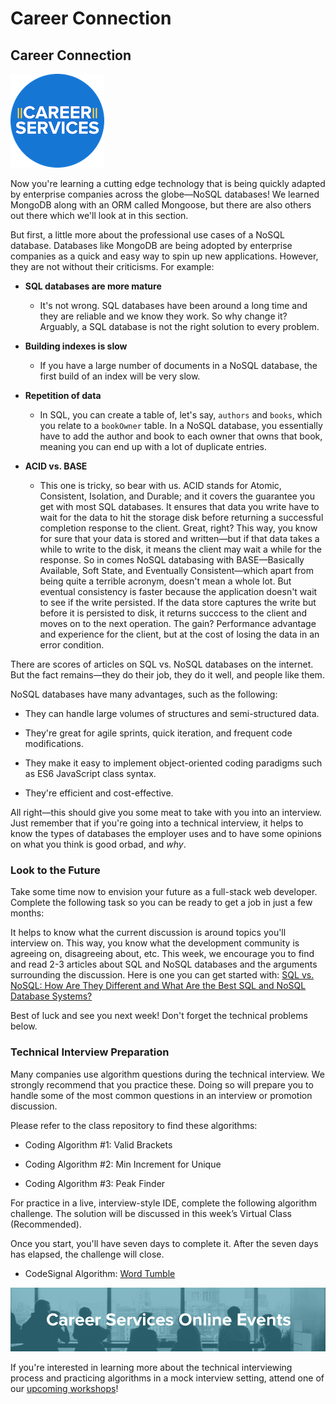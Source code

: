 # Career Connection

## Career Connection

![Career Services Logo](./assets/cs_logo.png#right)

Now you're learning a cutting edge technology that is being quickly adapted by enterprise companies across the globe&mdash;NoSQL databases! We learned MongoDB along with an ORM called Mongoose, but there are also others out there which we'll look at in this section.

But first, a little more about the professional use cases of a NoSQL database. Databases like MongoDB are being adopted by enterprise companies as a quick and easy way to spin up new applications. However, they are not without their criticisms. For example:

- **SQL databases are more mature**

  - It's not wrong. SQL databases have been around a long time and they are reliable and we know they work. So why change it? Arguably, a SQL database is not the right solution to every problem.

- **Building indexes is slow**

  - If you have a large number of documents in a NoSQL database, the first build of an index will be very slow.

- **Repetition of data**

  - In SQL, you can create a table of, let's say, `authors` and `books`, which you relate to a `bookOwner` table. In a NoSQL database, you essentially have to add the author and book to each owner that owns that book, meaning you can end up with a lot of duplicate entries.

- **ACID vs. BASE**
  - This one is tricky, so bear with us. ACID stands for Atomic, Consistent, Isolation, and Durable; and it covers the guarantee you get with most SQL databases. It ensures that data you write have to wait for the data to hit the storage disk before returning a successful completion response to the client. Great, right? This way, you know for sure that your data is stored and written&mdash;but if that data takes a while to write to the disk, it means the client may wait a while for the response. So in comes NoSQL databasing with BASE&mdash;Basically Available, Soft State, and Eventually Consistent&mdash;which apart from being quite a terrible acronym, doesn't mean a whole lot. But eventual consistency is faster because the application doesn't wait to see if the write persisted. If the data store captures the write but before it is persisted to disk, it returns succcess to the client and moves on to the next operation. The gain? Performance advantage and experience for the client, but at the cost of losing the data in an error condition.

There are scores of articles on SQL vs. NoSQL databases on the internet. But the fact remains&mdash;they do their job, they do it well, and people like them. 

NoSQL databases have many advantages, such as the following:

- They can handle large volumes of structures and semi-structured data.

- They're great for agile sprints, quick iteration, and frequent code modifications.

- They make it easy to implement object-oriented coding paradigms such as ES6 JavaScript class syntax.

- They're efficient and cost-effective.

All right&mdash;this should give you some meat to take with you into an interview. Just remember that if you're going into a technical interview, it helps to know the types of databases the employer uses and to have some opinions on what you think is good orbad, and _why_.

### Look to the Future

Take some time now to envision your future as a full-stack web developer. Complete the following task so you can be ready to get a job in just a few months:

It helps to know what the current discussion is around topics you'll interview on. This way, you know what the development community is agreeing on, disagreeing about, etc. This week, we encourage you to find and read 2-3 articles about SQL and NoSQL databases and the arguments surrounding the discussion. Here is one you can get started with: [SQL vs. NoSQL: How Are They Different and What Are the Best SQL and NoSQL Database Systems?](https://www.xplenty.com/blog/the-sql-vs-nosql-difference/)

Best of luck and see you next week! Don't forget the technical problems below.

### Technical Interview Preparation

Many companies use algorithm questions during the technical interview. We strongly recommend that you practice these. Doing so will prepare you to handle some of the most common questions in an interview or promotion discussion.

Please refer to the class repository to find these algorithms:

- Coding Algorithm #1: Valid Brackets

- Coding Algorithm #2: Min Increment for Unique

- Coding Algorithm #3: Peak Finder

For practice in a live, interview-style IDE, complete the following algorithm challenge. The solution will be discussed in this week’s Virtual Class (Recommended).

Once you start, you'll have seven days to complete it. After the seven days has elapsed, the challenge will close.

- CodeSignal Algorithm: [Word Tumble](https://app.codesignal.com/public-test/W38trZ3bQdqpabN2X/SvJ3vebQ5oLSJu)

![Career Services online events](./assets/online-events.png)

If you're interested in learning more about the technical interviewing process and practicing algorithms in a mock interview setting, attend one of our [upcoming workshops](https://careerservicesonlineevents.splashthat.com/)!
